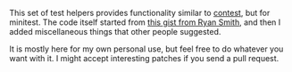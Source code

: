 This set of test helpers provides functionality similar to
[contest](https://github.com/citrusbyte/contest), but for minitest. The code itself
started from [this gist from Ryan Smith](https://gist.github.com/839034), and
then I added miscellaneous things that other people suggested.

It is mostly here for my own personal use, but feel free to do whatever you want
with it. I might accept interesting patches if you send a pull request.
